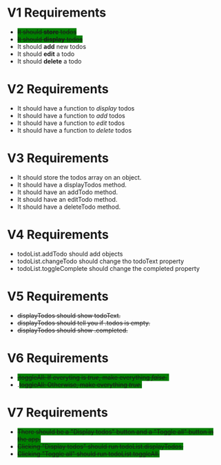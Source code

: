 # V1 Requirements
- <span style="background-color: green">~~It should **store** todos~~</span>
- <span style="background-color: green">~~It should **display** todos~~</span>
- It should **add** new todos
- It should **edit** a todo
- It should **delete** a todo

# V2 Requirements
- It should have a function to *display* todos
- It should have a function to *add* todos
- It should have a function to *edit* todos
- It should have a function to *delete* todos

# V3 Requirements
- It should store the todos array on an object.
- It should have a displayTodos method.
- It should have an addTodo method.
- It should have an editTodo method.
- It should have a deleteTodo method.

# V4 Requirements
- todoList.addTodo should add objects
- todoList.changeTodo should change tho todoText property
- todoList.toggleComplete should change the completed property

# V5 Requirements
- ~~displayTodos should show todoText.~~
- ~~displayTodos should tell you if .todos is empty.~~
- ~~displayTodos should show .completed.~~

# V6 Requirements
- <span style="background-color: green">~~.toggleAll: If everyting is *true*, make everything *false*.~~`</span>
- .<span style="background-color: green">~~toggleAll: Otherwise, make everything *true*.~~</span>

# V7 Requirements
- <span style="background-color: green">~~There should be a "Display todos" button and a "Toggle all" button in the app.~~</span>
- <span style="background-color: green">~~Clicking "Display todos" should run todoList.displayTodos.~~</span>
- <span style="background-color: green">~~Clicking "Toggle all" should run todoList.toggleAll.~~</span>